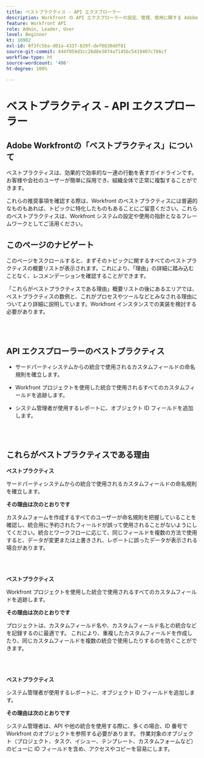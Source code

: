 ```yaml
---
title: ベストプラクティス - API エクスプローラー
description: Workfront の API エクスプローラーの設定、管理、使用に関する Adobe Workfront の専門家によるベストプラクティスの推奨事項を確認します。
feature: Workfront API
role: Admin, Leader, User
level: Beginner
kt: 10902
exl-id: 0f3fc5ba-d01a-4337-829f-def0830ddf81
source-git-commit: 444f059d3cc26d8e3074a7145bc5419407c786cf
workflow-type: ht
source-wordcount: '406'
ht-degree: 100%

---
```


# ベストプラクティス - API エクスプローラー

## Adobe Workfrontの「ベストプラクティス」について

ベストプラクティスは、効果的で効率的な一連の行動を表すガイドラインです。お客様や会社のユーザーが簡単に採用でき、組織全体で正常に複製することができます。

これらの推奨事項を確認する際は、Workfront のベストプラクティスには普遍的なものもあれば、トピックに特化したものもあることにご留意ください。これらのベストプラクティスは、Workfront システムの設定や使用の指針となるフレームワークとしてご活用ください。

## このページのナビゲート

このページをスクロールすると、まずそのトピックに関するすべてのベストプラクティスの概要リストが表示されます。これにより、「理由」の詳細に踏み込むことなく、レコメンデーションを確認することができます。

「これらがベストプラクティスである理由」概要リストの後にあるエリアでは、ベストプラクティスの数例と、これがプロセスやツールなどとみなされる理由についてより詳細に説明しています。Workfront インスタンスでの実装を検討する必要があります。

</br>
</br>

## API エクスプローラーのベストプラクティス

* サードパーティシステムからの統合で使用されるカスタムフィールドの命名規則を確立します。

* Workfront プロジェクトを使用した統合で使用されるすべてのカスタムフィールドを追跡します。

* システム管理者が使用するレポートに、オブジェクト ID フィールドを追加します。

</br>
</br>

## これらがベストプラクティスである理由

**ベストプラクティス**

サードパーティシステムからの統合で使用されるカスタムフィールドの命名規則を確立します。

**その理由は次のとおりです**

カスタムフォームを作成するすべてのユーザーが命名規則を把握していることを確認し、統合用に予約されたフィールドが誤って使用されることがないようにしてください。統合とワークフローに応じて、同じフィールドを複数の方法で使用すると、データが変更または上書きされ、レポートに誤ったデータが表示される場合があります。

</br>
</br>


**ベストプラクティス**

Workfront プロジェクトを使用した統合で使用されるすべてのカスタムフィールドを追跡します。

**その理由は次のとおりです**

プロジェクトは、カスタムフィールド名や、カスタムフィールド名との統合などを記録するのに最適です。 これにより、重複したカスタムフィールドを作成したり、同じカスタムフィールドを複数の統合で使用したりするのを防ぐことができます。

</br>
</br>


**ベストプラクティス**

システム管理者が使用するレポートに、オブジェクト ID フィールドを追加します。

**その理由は次のとおりです**

システム管理者は、API や他の統合を使用する際に、多くの場合、ID 番号で Workfront のオブジェクトを参照する必要があります。 作業対象のオブジェクト（プロジェクト、タスク、イシュー、テンプレート、カスタムフォームなど）のビューに ID フィールドを含め、アクセスやコピーを容易にします。
